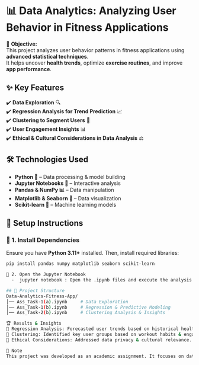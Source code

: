 # 📊 Data Analytics: Analyzing User Behavior in Fitness Applications

🚀 **Objective:**  
This project analyzes user behavior patterns in fitness applications using **advanced statistical techniques**.  
It helps uncover **health trends**, optimize **exercise routines**, and improve **app performance**.

## ✨ Key Features
✔️ **Data Exploration** 🔍  
✔️ **Regression Analysis for Trend Prediction** 📈  
✔️ **Clustering to Segment Users** 🔗  
✔️ **User Engagement Insights** 📊  
✔️ **Ethical & Cultural Considerations in Data Analysis** ⚖️  

## 🛠 Technologies Used  
- **Python 🐍** – Data processing & model building  
- **Jupyter Notebooks 📓** – Interactive analysis  
- **Pandas & NumPy 📊** – Data manipulation  
- **Matplotlib & Seaborn 🎨** – Data visualization  
- **Scikit-learn 🤖** – Machine learning models  

## 🚀 Setup Instructions  

### 🔹 1. Install Dependencies  
Ensure you have **Python 3.11+** installed. Then, install required libraries:  
```bash
pip install pandas numpy matplotlib seaborn scikit-learn

🔹 2. Open the Jupyter Notebook
  -  jupyter notebook : Open the .ipynb files and execute the analysis.

## 📂 Project Structure  
Data-Analytics-Fitness-App/
│── Ass_Task-1(a).ipynb     # Data Exploration
│── Ass_Task-1(b).ipynb     # Regression & Predictive Modeling
│── Ass_Task-2(b).ipynb     # Clustering Analysis & Insights

🏆 Results & Insights
📌 Regression Analysis: Forecasted user trends based on historical health data.
📌 Clustering: Identified key user groups based on workout habits & engagement.
📌 Ethical Considerations: Addressed data privacy & cultural relevance.

📌 Note
This project was developed as an academic assignment. It focuses on data-driven decision-making for fitness applications.

